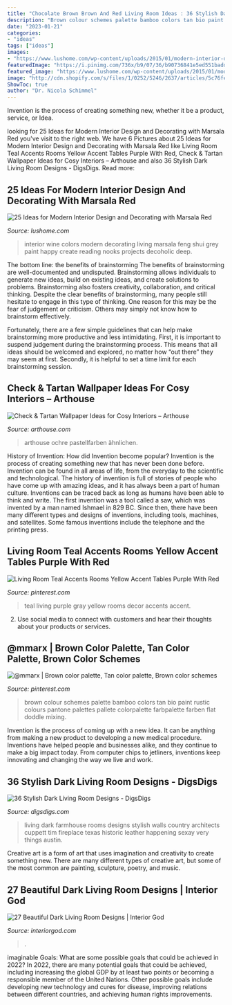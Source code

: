 ```yaml
---
title: "Chocolate Brown Brown And Red Living Room Ideas : 36 Stylish Dark Living Room Designs"
description: "Brown colour schemes palette bamboo colors tan bio paint rustic colours pantone palettes pallete colorpalette farbpalette farben flat doddle mixing"
date: "2023-01-21"
categories:
- "ideas"
tags: ["ideas"]
images:
- "https://www.lushome.com/wp-content/uploads/2015/01/modern-interior-design-decorating-ideas-red-wine-room-colors-22.jpg"
featuredImage: "https://i.pinimg.com/736x/b9/07/36/b90736841e5ed551badd36d63fd9a3be.jpg"
featured_image: "https://www.lushome.com/wp-content/uploads/2015/01/modern-interior-design-decorating-ideas-red-wine-room-colors-22.jpg"
image: "http://cdn.shopify.com/s/files/1/0252/5246/2637/articles/5c76fe2ade77fe547900003b_1024x1024.jpg?v=1600674707"
ShowToc: true
author: "Dr. Nicola Schimmel"
---
```



Invention is the process of creating something new, whether it be a product, service, or Idea.

	

		
looking for 25 Ideas for Modern Interior Design and Decorating with Marsala Red you've visit to the right web. We have 6 Pictures about 25 Ideas for Modern Interior Design and Decorating with Marsala Red like Living Room Teal Accents Rooms Yellow Accent Tables Purple With Red, Check &amp; Tartan Wallpaper Ideas for Cosy Interiors – Arthouse and also 36 Stylish Dark Living Room Designs - DigsDigs. Read more:
		
    
## 25 Ideas For Modern Interior Design And Decorating With Marsala Red

<img loading=lazy src="https://www.lushome.com/wp-content/uploads/2015/01/modern-interior-design-decorating-ideas-red-wine-room-colors-22.jpg" onerror="this.onerror=null;this.src='https://tse4.mm.bing.net/th?id=OIP.VSCJEm-Dgv5FI9eoIm6h-wHaLd&amp;pid=15.1';" alt="25 Ideas for Modern Interior Design and Decorating with Marsala Red">

_Source: lushome.com_

>interior wine colors modern decorating living marsala feng shui grey paint happy create reading nooks projects decoholic deep. 

	

The bottom line: the benefits of brainstorming
The benefits of brainstorming are well-documented and undisputed. Brainstorming allows individuals to generate new ideas, build on existing ideas, and create solutions to problems. Brainstorming also fosters creativity, collaboration, and critical thinking.
Despite the clear benefits of brainstorming, many people still hesitate to engage in this type of thinking. One reason for this may be the fear of judgement or criticism. Others may simply not know how to brainstorm effectively.

Fortunately, there are a few simple guidelines that can help make brainstorming more productive and less intimidating. First, it is important to suspend judgement during the brainstorming process. This means that all ideas should be welcomed and explored, no matter how “out there” they may seem at first. Secondly, it is helpful to set a time limit for each brainstorming session.

    
## Check &amp; Tartan Wallpaper Ideas For Cosy Interiors – Arthouse

<img loading=lazy src="http://cdn.shopify.com/s/files/1/0252/5246/2637/articles/5c76fe2ade77fe547900003b_1024x1024.jpg?v=1600674707" onerror="this.onerror=null;this.src='https://tse2.mm.bing.net/th?id=OIP.6PQJ9p7U4geQtV2kBS5tNAHaHV&amp;pid=15.1';" alt="Check &amp; Tartan Wallpaper Ideas for Cosy Interiors – Arthouse">

_Source: arthouse.com_

>arthouse ochre pastellfarben ähnlichen. 

	

History of Invention: How did Invention become popular?
Invention is the process of creating something new that has never been done before. Invention can be found in all areas of life, from the everyday to the scientific and technological. The history of invention is full of stories of people who have come up with amazing ideas, and it has always been a part of human culture. Inventions can be traced back as long as humans have been able to think and write. The first invention was a tool called a saw, which was invented by a man named Ishmael in 829 BC. Since then, there have been many different types and designs of inventions, including tools, machines, and satellites. Some famous inventions include the telephone and the printing press.

    
## Living Room Teal Accents Rooms Yellow Accent Tables Purple With Red

<img loading=lazy src="https://i.pinimg.com/736x/88/53/95/8853959652e42df9df28addd7c3131c1.jpg" onerror="this.onerror=null;this.src='https://tse3.mm.bing.net/th?id=OIP.aSHXnpSCT2NG6oeki0tvdwHaJ3&amp;pid=15.1';" alt="Living Room Teal Accents Rooms Yellow Accent Tables Purple With Red">

_Source: pinterest.com_

>teal living purple gray yellow rooms decor accents accent. 

	

2. Use social media to connect with customers and hear their thoughts about your products or services.

    
## @mmarx | Brown Color Palette, Tan Color Palette, Brown Color Schemes

<img loading=lazy src="https://i.pinimg.com/736x/b9/07/36/b90736841e5ed551badd36d63fd9a3be.jpg" onerror="this.onerror=null;this.src='https://tse4.mm.bing.net/th?id=OIP.1kRwcxeTYKKXpgThTkrF6wHaHa&amp;pid=15.1';" alt="@mmarx | Brown color palette, Tan color palette, Brown color schemes">

_Source: pinterest.com_

>brown colour schemes palette bamboo colors tan bio paint rustic colours pantone palettes pallete colorpalette farbpalette farben flat doddle mixing. 

	

Invention is the process of coming up with a new idea. It can be anything from making a new product to developing a new medical procedure. Inventions have helped people and businesses alike, and they continue to make a big impact today. From computer chips to jetliners, inventions keep innovating and changing the way we live and work.

    
## 36 Stylish Dark Living Room Designs - DigsDigs

<img loading=lazy src="http://www.digsdigs.com/photos/stylish-dark-living-room-designs-19.jpg" onerror="this.onerror=null;this.src='https://tse4.mm.bing.net/th?id=OIP.tvknlHcxxRxIJRwdqCDT9wHaLH&amp;pid=15.1';" alt="36 Stylish Dark Living Room Designs - DigsDigs">

_Source: digsdigs.com_

>living dark farmhouse rooms designs stylish walls country architects cuppett tim fireplace texas historic leather happening sexay very things austin. 

	

Creative art is a form of art that uses imagination and creativity to create something new. There are many different types of creative art, but some of the most common are painting, sculpture, poetry, and music.

    
## 27 Beautiful Dark Living Room Designs | Interior God

<img loading=lazy src="https://www.interiorgod.com/wp-content/uploads/2016/05/black-and-navy-living-room.jpg" onerror="this.onerror=null;this.src='https://tse4.mm.bing.net/th?id=OIP.HBMEUY1RVG55FoFDzJ9WngHaJ4&amp;pid=15.1';" alt="27 Beautiful Dark Living Room Designs | Interior God">

_Source: interiorgod.com_

>. 

	

imaginable Goals: What are some possible goals that could be achieved in 2022?
In 2022, there are many potential goals that could be achieved, including increasing the global GDP by at least two points or becoming a responsible member of the United Nations. Other possible goals include developing new technology and cures for disease, improving relations between different countries, and achieving human rights improvements.

